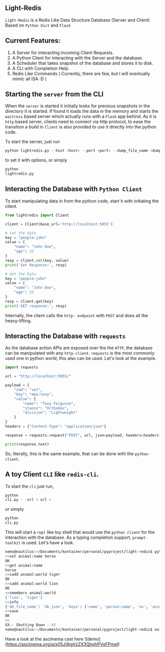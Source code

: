 ## Light-Redis

`Light-Redis` is a Redis Like Data Structure Database (Server and Client) Based on `Python Dict` and `Flask`

## Current Features:
1. A Server for interacting incoming Client Requests.
2. A Python Client for interacting with the Server and the database.
3. A Scheduler that takes snapshot of the database and stores it to disk.
4. A CLI with Completion Help. 
5. Redis Like Commands ( Currently, there are few, but I will eventually mimic all ISA :D )

## Starting the `server` from the CLI

When the `server` is started it initially looks for previous snapshots in the directory it is
started. If found it loads the data in the memory and starts the `waitress` based server which
actually runs with a `Flask` app behind. As it is `http` based server, clients need to connect via
http protocol, to ease the transition a build in `Client` is also provided to use it directly
into the python code.

To start the server, just run

``` python
python lightredis.py --host <host> --port <port> --dump_file_name <dump_database_file_name> --time_to_check_snapshot <time_to_check_snapshot>

```

to set it with options, or simply

```python
python
lightredis.py
```

## Interacting the Database with `Python Client`

To start manipulating data in from the python code, start it with initiating the client.

```python
from lightredis import Client

client = Client(base_url='http://localhost:5055')

# set the data
key = "people:john"
value = {
    "name": "John Doe",
    "age": 32
}
resp = client.set(key, value)
print('Set Response:', resp)

# Get the Data
key = "people:john"
value = {
    "name": "John Doe",
    "age": 32
}
resp = client.get(key)
print('GET response:', resp)

```

Internally, the client calls the `http: endpoint` with `POST` and does all the heavy-lifting.

## Interacting the Database with `requests`

As the database action APIs are exposed over the the `HTTP`, the database
can be manipulated with any `http-client`. `requests` is the most commonly used one
in python world, this also can be used. Let's look at the example.

```python
import requests

url = "http://localhost:5055/"

payload = {
    "cmd": "set",
    "key": "mma:tony",
    "value": {
        "name": "Tony Ferguson",
        "stance": "Orthodox",
        "division": "Lightweight"
    }
}
headers = {"Content-Type": "application/json"}

response = requests.request("POST", url, json=payload, headers=headers)

print(response.text)
```

So, literally, this is the same example, that can be done with the `python-client`.

## A toy Client `CLI` like `redis-cli`.

To start the `cli` just run,

```python
python
cli.py - -url < url > 
```

or simply

```python
python
cli.py
```

This will start a `repl` like toy shell that would use the
`python client` for the interaction with the database. As a typing 
completion support, `prompt-toolkit` is used. Let's have a look. 

```bash
nemo@nautilus:~/Documents/kontainer/personal/pyproject/light-redis$ python cli.py 
>>set animal:name horse
OK
>>get animal:name
horse
>>sadd animal:world tiger
OK
>>sadd animal:world lion
OK
>>smembers animal:world
['lion', 'tiger']
>>info
{'db_file_name': 'db.json', 'keys': ['name', 'person:name', 'os', 'animal:name', 'animal:world'], 'keys_count': 5, 'last_db_snapshot_write': 1659103181, 'writable_row': 3}
>>save
OK
>>                                                                                                                                                                                   
XX-- Shutting Down --XX
nemo@nautilus:~/Documents/kontainer/personal/pyproject/light-redis$ exit


```

Have a look at the asciinema cast here ![demo] (https://asciinema.org/a/x05Ji9igVzZX3QhphPVqFPmeI)

